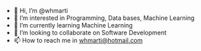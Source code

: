 - 👋 Hi, I’m @whmarti
- 👀 I’m interested in Programming, Data bases, Machine Learning
- 🌱 I’m currently learning Machine Learning
- 💞️ I’m looking to collaborate on Software Development
- 📫 How to reach me in whmarti@hotmail.com

<!---
whmarti/whmarti is a ✨ special ✨ repository because its `README.md` (this file) appears on your GitHub profile.
You can click the Preview link to take a look at your changes.
--->
